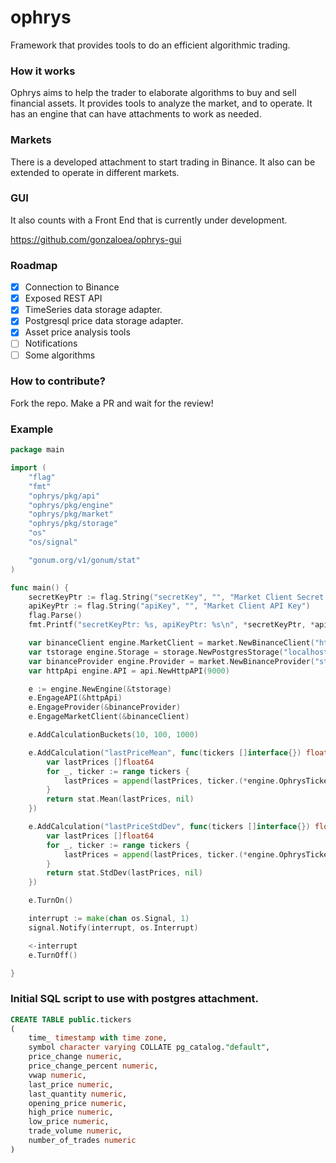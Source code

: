 # ophrys

Framework that provides tools to do an efficient algorithmic trading.


### How it works

Ophrys aims to help the trader to elaborate algorithms to buy and sell financial assets. It provides tools to analyze the market, and to operate.
It has an engine that can have attachments to work as needed.


### Markets

There is a developed attachment to start trading in Binance. It also can be extended to operate in different markets.


### GUI

It also counts with a Front End that is currently under development.

https://github.com/gonzaloea/ophrys-gui

### Roadmap

- [x] Connection to Binance
- [x] Exposed REST API
- [x] TimeSeries data storage adapter.
- [x] Postgresql price data storage adapter. 
- [x] Asset price analysis tools
- [ ] Notifications
- [ ] Some algorithms

### How to contribute?

Fork the repo. Make a PR and wait for the review!

### Example

```go
package main

import (
	"flag"
	"fmt"
	"ophrys/pkg/api"
	"ophrys/pkg/engine"
	"ophrys/pkg/market"
	"ophrys/pkg/storage"
	"os"
	"os/signal"

	"gonum.org/v1/gonum/stat"
)

func main() {
	secretKeyPtr := flag.String("secretKey", "", "Market Client Secret Key.")
	apiKeyPtr := flag.String("apiKey", "", "Market Client API Key")
	flag.Parse()
	fmt.Printf("secretKeyPtr: %s, apiKeyPtr: %s\n", *secretKeyPtr, *apiKeyPtr)

	var binanceClient engine.MarketClient = market.NewBinanceClient("https://api.binance.com", *apiKeyPtr, *secretKeyPtr)
	var tstorage engine.Storage = storage.NewPostgresStorage("localhost", 5432, "ophrys", "ophrys", "ophrys")
	var binanceProvider engine.Provider = market.NewBinanceProvider("stream.binance.com", 9443)
	var httpApi engine.API = api.NewHttpAPI(9000)

	e := engine.NewEngine(&tstorage)
	e.EngageAPI(&httpApi)
	e.EngageProvider(&binanceProvider)
	e.EngageMarketClient(&binanceClient)

	e.AddCalculationBuckets(10, 100, 1000)

	e.AddCalculation("lastPriceMean", func(tickers []interface{}) float64 {
		var lastPrices []float64
		for _, ticker := range tickers {
			lastPrices = append(lastPrices, ticker.(*engine.OphrysTicker).LastPrice)
		}
		return stat.Mean(lastPrices, nil)
	})

	e.AddCalculation("lastPriceStdDev", func(tickers []interface{}) float64 {
		var lastPrices []float64
		for _, ticker := range tickers {
			lastPrices = append(lastPrices, ticker.(*engine.OphrysTicker).LastPrice)
		}
		return stat.StdDev(lastPrices, nil)
	})

	e.TurnOn()

	interrupt := make(chan os.Signal, 1)
	signal.Notify(interrupt, os.Interrupt)

	<-interrupt
	e.TurnOff()

}
```


### Initial SQL script to use with postgres attachment.

```sql
CREATE TABLE public.tickers
(
    time_ timestamp with time zone,
    symbol character varying COLLATE pg_catalog."default",
    price_change numeric,
    price_change_percent numeric,
    vwap numeric,
    last_price numeric,
    last_quantity numeric,
    opening_price numeric,
    high_price numeric,
    low_price numeric,
    trade_volume numeric,
    number_of_trades numeric
)
```
